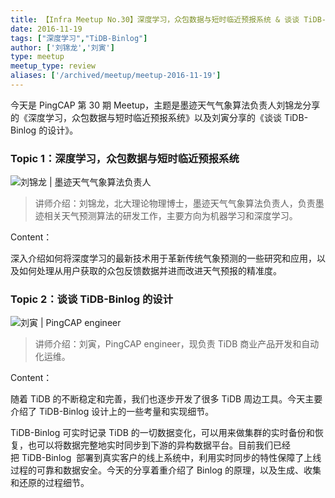 ```yaml
---
title: 【Infra Meetup No.30】深度学习，众包数据与短时临近预报系统 & 谈谈 TiDB-Binlog 的设计
date: 2016-11-19
tags: ["深度学习","TiDB-Binlog"]
author: ['刘锦龙','刘寅']
type: meetup
meetup_type: review
aliases: ['/archived/meetup/meetup-2016-11-19']
---
```


今天是 PingCAP 第 30 期 Meetup，主题是墨迹天气气象算法负责人刘锦龙分享的《深度学习，众包数据与短时临近预报系统》以及刘寅分享的《谈谈 TiDB-Binlog 的设计》。

### Topic 1：深度学习，众包数据与短时临近预报系统

![刘锦龙 | 墨迹天气气象算法负责人](media/meetup-30-20161119/1.jpeg)

>讲师介绍：刘锦龙，北大理论物理博士，墨迹天气气象算法负责人，负责墨迹相关天气预测算法的研发工作，主要方向为机器学习和深度学习。

Content：

深入介绍如何将深度学习的最新技术用于革新传统气象预测的一些研究和应用，以及如何处理从用户获取的众包反馈数据并进而改进天气预报的精准度。

### Topic 2：谈谈 TiDB-Binlog 的设计

![刘寅 | PingCAP engineer](media/meetup-30-20161119/2.jpeg)

>讲师介绍：刘寅，PingCAP engineer，现负责 TiDB 商业产品开发和自动化运维。

Content：

随着 TiDB 的不断稳定和完善，我们也逐步开发了很多 TiDB 周边工具。今天主要介绍了 TiDB-Binlog 设计上的一些考量和实现细节。

TiDB-Binlog 可实时记录 TiDB 的一切数据变化，可以用来做集群的实时备份和恢复，也可以将数据完整地实时同步到下游的异构数据平台。目前我们已经把 TiDB-Binlog  部署到真实客户的线上系统中，利用实时同步的特性保障了上线过程的可靠和数据安全。今天的分享着重介绍了 Binlog 的原理，以及生成、收集和还原的过程细节。

